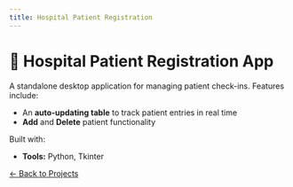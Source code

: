 ```yaml
---
title: Hospital Patient Registration
---
```


# 🏥 Hospital Patient Registration App

A standalone desktop application for managing patient check-ins. Features include:
- An **auto‑updating table** to track patient entries in real time
- **Add** and **Delete** patient functionality

Built with:
- **Tools:** Python, Tkinter

[← Back to Projects](gallery.md)
